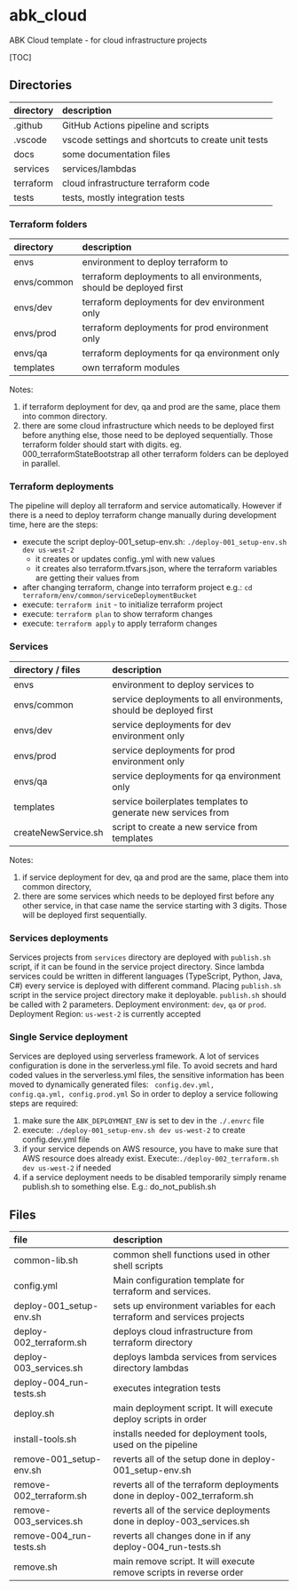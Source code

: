 # abk_cloud
ABK Cloud template - for cloud infrastructure projects

[TOC]

## Directories

| directory | description                                        |
| :-------- | :------------------------------------------------- |
| .github   | GitHub Actions pipeline and scripts                |
| .vscode   | vscode settings and shortcuts to create unit tests |
| docs      | some documentation files                           |
| services  | services/lambdas                                   |
| terraform | cloud infrastructure terraform code                |
| tests     | tests, mostly integration tests                    |

### Terraform folders

| directory   | description                                                         |
| :---------- | :------------------------------------------------------------------ |
| envs        | environment to deploy terraform to                                  |
| envs/common | terraform deployments to all environments, should be deployed first |
| envs/dev    | terraform deployments for dev environment only                      |
| envs/prod   | terraform deployments for prod environment only                     |
| envs/qa     | terraform deployments for qa environment only                       |
| templates   | own terraform modules                                               |

Notes:
1. if terraform deployment for dev, qa and prod are the same, place them into common directory.
2. there are some cloud infrastructure which needs to be deployed first before anything else, those need to be deployed sequentially. Those terraform folder should start with digits. eg. 000_terraformStateBootstrap all other terraform folders can be deployed in parallel.


### Terraform deployments
The pipeline will deploy all terraform and service automatically. However if there is a need to deploy terraform change manually during development time, here are the steps:
- execute the script deploy-001_setup-env.sh: <code>./deploy-001_setup-env.sh dev us-west-2</code>
  - it creates or updates config.<env>.yml with new values
  - it creates also terraform.tfvars.json, where the terraform variables are getting their values from
- after changing terraform, change into terraform project e.g.: <code>cd terraform/env/common/serviceDeploymentBucket</code>
- execute: <code>terraform init</code> - to initialize terraform project
- execute: <code>terraform plan</code> to show terraform changes
- execute: <code>terraform apply</code> to apply terraform changes


### Services

| directory / files   | description                                                       |
| :------------------ | :---------------------------------------------------------------- |
| envs                | environment to deploy services to                                 |
| envs/common         | service deployments to all environments, should be deployed first |
| envs/dev            | service deployments for dev environment only                      |
| envs/prod           | service deployments for prod environment only                     |
| envs/qa             | service deployments for qa environment only                       |
| templates           | service boilerplates templates to generate new services from      |
| createNewService.sh | script to create a new service from templates                     |

Notes:
1. if service deployment for dev, qa and prod are the same, place them into common directory,
2. there are some services which needs to be deployed first before any other service, in that case name the service starting with 3 digits. Those will be deployed first sequentially.


### Services deployments
Services projects from <code>services</code> directory are deployed with <code>publish.sh</code> script, if it can be found in the service project directory. Since lambda services could be written in different languages (TypeScript, Python, Java, C#) every service is deployed with different command. Placing <code>publish.sh</code> script in the service project directory make it deployable. <code>publish.sh</code> should be called with 2 parameters.
Deployment environment: <code>dev</code>, <code>qa</code> or <code>prod</code>.
Deployment Region: <code>us-west-2</code> is currently accepted


### Single Service deployment
Services are deployed using serverless framework. A lot of services configuration is done in the serverless.yml file. To avoid secrets and hard coded values in the serverless.yml files, the sensitive information has been moved to dynamically generated files: <code> config.dev.yml, config.qa.yml, config.prod.yml</code> So in order to deploy a service following steps are required:
1. make sure the <code>ABK_DEPLOYMENT_ENV</code> is set to dev in the <code>./.envrc</code> file
2. execute: <code>./deploy-001_setup-env.sh dev us-west-2</code> to create config.dev.yml file
3. if your service depends on AWS resource, you have to make sure that AWS resource does already exist. Execute:<code>./deploy-002_terraform.sh dev us-west-2</code> if needed
4. if a service deployment needs to be disabled temporarily simply rename publish.sh to something else. E.g.: do_not_publish.sh


## Files

| file                    | description                                                              |
| :---------------------- | :----------------------------------------------------------------------- |
| common-lib.sh           | common shell functions used in other shell scripts                       |
| config.yml              | Main configuration template for terraform and services.                  |
| deploy-001_setup-env.sh | sets up environment variables for each terraform and services projects   |
| deploy-002_terraform.sh | deploys cloud infrastructure from terraform directory                    |
| deploy-003_services.sh  | deploys lambda services from services directory lambdas                  |
| deploy-004_run-tests.sh | executes integration tests                                               |
| deploy.sh               | main deployment script. It will execute deploy scripts in order          |
| install-tools.sh        | installs needed for deployment tools, used on the pipeline               |
| remove-001_setup-env.sh | reverts all of the setup done in deploy-001_setup-env.sh                 |
| remove-002_terraform.sh | reverts all of the terraform deployments done in deploy-002_terraform.sh |
| remove-003_services.sh  | reverts all of the service deployments done in deploy-003_services.sh    |
| remove-004_run-tests.sh | reverts all changes done in if any deploy-004_run-tests.sh               |
| remove.sh               | main remove script. It will execute remove scripts in reverse order      |

